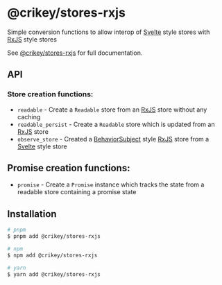 # @crikey/stores-rxjs

Simple conversion functions to allow interop of [Svelte](https://svelte.dev/) style stores with [RxJS](https://rxjs.dev/) style stores

See [@crikey/stores-rxjs](https://whenderson.github.io/stores-mono/modules/_crikey_stores_rxjs.html) for full documentation.

## API

### Store creation functions:

* `readable` - Create a `Readable` store from an [RxJS](https://rxjs.dev/) store without any caching
* `readable_persist` - Create a `Readable` store which is updated from an [RxJS](https://rxjs.dev/) store
* `observe_store` - Created a [BehaviorSubject](https://rxjs.dev/api/index/class/BehaviorSubject) style [RxJS](https://rxjs.dev/) store from a [Svelte](https://svelte.dev/) style store

## Promise creation functions:

* `promise` - Create a `Promise` instance which tracks the state from a readable store containing a promise state

## Installation

```bash
# pnpm
$ pnpm add @crikey/stores-rxjs

# npm
$ npm add @crikey/stores-rxjs

# yarn
$ yarn add @crikey/stores-rxjs
```

